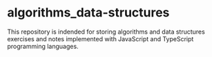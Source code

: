 # algorithms_data-structures
This repository is indended for storing algorithms and data structures exercises and notes implemented with JavaScript and TypeScript programming languages.
